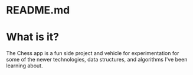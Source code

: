 # README.md
# What is it?
The Chess app is a fun side project and vehicle for experimentation for some of the newer technologies, data structures, and algorithms I've been learning about.
